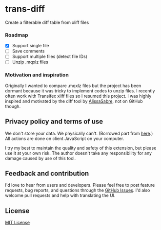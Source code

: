 # trans-diff
Create a filterable diff table from xliff files

### Roadmap
- [x] Support single file
- [ ] Save comments
- [ ] Support multiple files (detect file IDs)
- [ ] Unzip .mqxlz files

### Motivation and inspiration

Originally I wanted to compare .mqxlz files but the project has been dormant because it was tricky to implement codes to unzip files. I recently often work with Transifex xliff files so I resumed this project.
I was highly inspired and motivated by the diff tool by [AlissaSabre](https://github.com/AlissaSabre), not on GitHub though.

## Privacy policy and terms of use

We don't store your data. We physically can't. (Borrowed part from [here](https://github.com/amitg87/asana-chrome-plugin/wiki/Privacy-policy).) All actions are done on client JavaScript on your computer.

I try my best to maintain the quality and safety of this extension, but please use it at your own risk. The author doesn't take any responsibility for any damage caused by use of this tool.

## Feedback and contribution

I'd love to hear from users and developers.
Please feel free to post feature requests, bug reports, and questions through the [GitHub Issues](https://github.com/ShunSakurai/trans-diff/issues). I'd also welcome pull requests and help with translating the UI.

## License

[MIT License](https://github.com/ShunSakurai/trans-diff/blob/master/LICENSE)
